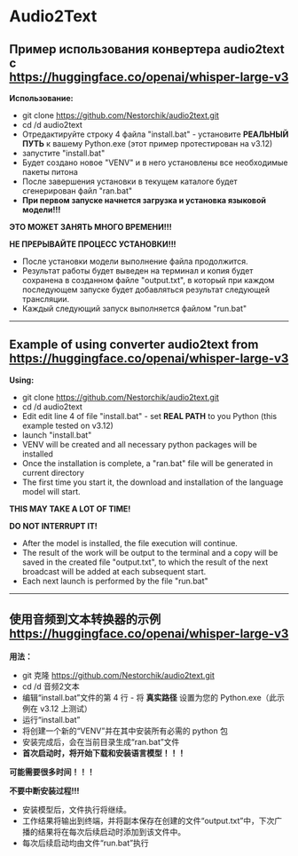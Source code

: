 # Audio2Text
## Пример использования конвертера audio2text с</br>https://huggingface.co/openai/whisper-large-v3

**Использование:**

- git clone https://github.com/Nestorchik/audio2text.git
- cd /d audio2text
- Отредактируйте строку 4 файла "install.bat" - установите **РЕАЛЬНЫЙ ПУТЬ** к вашему Python.exe (этот пример протестирован на v3.12)
- запустите "install.bat"
- Будет создано новое "VENV" и в него установлены все необходимые пакеты питона
- После завершения установки в текущем каталоге будет сгенерирован файл "ran.bat"
- **При первом запуске начнется загрузка и установка языковой модели!!!**

**ЭТО МОЖЕТ ЗАНЯТЬ МНОГО ВРЕМЕНИ!!!**

**НЕ ПРЕРЫВАЙТЕ ПРОЦЕСС УСТАНОВКИ!!!**

- После установки модели выполнение файла продолжится.
- Результат работы будет выведен на терминал и копия будет сохранена в созданном файле "output.txt", в который при каждом последующем запуске будет добавляться результат следующей трансляции.
- Каждый следующий запуск выполняется файлом "run.bat"

---

## Example of using converter audio2text from</br>https://huggingface.co/openai/whisper-large-v3

**Using:**

- git clone https://github.com/Nestorchik/audio2text.git
- cd /d audio2text
- Edit edit line 4 of file "install.bat" - set **REAL PATH** to you Python (this example tested on v3.12)
- launch "install.bat"
- VENV will be created and all necessary python packages will be installed
- Once the installation is complete, a "ran.bat" file will be generated in current directory
- The first time you start it, the download and installation of the language model will start.

**THIS MAY TAKE A LOT OF TIME!**

**DO NOT INTERRUPT IT!**

- After the model is installed, the file execution will continue.
- The result of the work will be output to the terminal and a copy will be saved in the created file "output.txt", to which the result of the next broadcast will be added at each subsequent start.
- Each next launch is performed by the file "run.bat"

---

## 使用音频到文本转换器的示例</br>https://huggingface.co/openai/whisper-large-v3

**用法：**

- git 克隆 https://github.com/Nestorchik/audio2text.git
- cd /d 音频2文本
- 编辑“install.bat”文件的第 4 行 - 将 **真实路径** 设置为您的 Python.exe（此示例在 v3.12 上测试）
- 运行“install.bat”
- 将创建一个新的“VENV”并在其中安装所有必需的 python 包
- 安装完成后，会在当前目录生成“ran.bat”文件
- **首次启动时，将开始下载和安装语言模型！！！**

**可能需要很多时间！！！**

**不要中断安装过程!!!**

- 安装模型后，文件执行将继续。
- 工作结果将输出到终端，并将副本保存在创建的文件“output.txt”中，下次广播的结果将在每次后续启动时添加到该文件中。
- 每次后续启动均由文件“run.bat”执行


